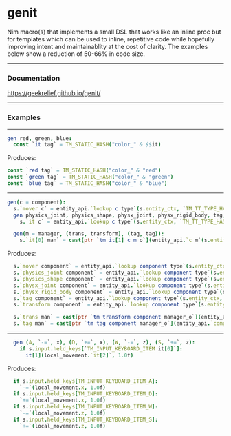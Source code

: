 # genit
Nim macro(s) that implements a small DSL that works like an inline proc but for templates which can be used to inline, repetitive code while hopefully improving intent and maintainablity at the cost of clarity. The examples below show a reduction of 50-66% in code size.

---

### Documentation
https://geekrelief.github.io/genit/

---
### Examples
---
```nim
gen red, green, blue:
  const `it tag` = TM_STATIC_HASH("color_" & $$it)
```

Produces:
``` nim
const `red tag` = TM_STATIC_HASH("color_" & "red")
const `green tag` = TM_STATIC_HASH("color_" & "green")
const `blue tag` = TM_STATIC_HASH("color_" & "blue")
```

---
```nim
gen(c = component):
  s.`mover c` = entity_api.`lookup c type`(s.entity_ctx, `TM_TT_TYPE_HASH_PHYSX_MOVER c`)
  gen physics_joint, physics_shape, physx_joint, physx_rigid_body, tag, transform:
    s.`it c` = entity_api.`lookup c type`(s.entity_ctx, `TM_TT_TYPE_HASH it c`)

  gen(m = manager, (trans, transform), (tag, tag)):
    s.`it[0] man` = cast[ptr `tm it[1] c m o`](entity_api.`c m`(s.entity_ctx, s.`it[1] c`))
```

Produces:

```nim
  s.`mover component` = entity_api.`lookup component type`(s.entity_ctx, `TM_TT_TYPE_HASH_PHYSX_MOVER component`)
  s.`physics_joint component` = entity_api.`lookup component type`(s.entity_ctx, `TM_TT_TYPE_HASH physics_joint component`)
  s.`physics_shape component` = entity_api.`lookup component type`(s.entity_ctx, `TM_TT_TYPE_HASH physics_shape component`)
  s.`physx_joint component` = entity_api.`lookup component type`(s.entity_ctx, `TM_TT_TYPE_HASH physx_joint component`)
  s.`physx_rigid_body component` = entity_api.`lookup component type`(s.entity_ctx, `TM_TT_TYPE_HASH physx_rigid_body component`)
  s.`tag component` = entity_api.`lookup component type`(s.entity_ctx, `TM_TT_TYPE_HASH tag component`)
  s.`transform component` = entity_api.`lookup component type`(s.entity_ctx, `TM_TT_TYPE_HASH transform component`)

  s.`trans man` = cast[ptr `tm transform component manager_o`](entity_api.`component manager`(s.entity_ctx, s.`transform component`))
  s.`tag man` = cast[ptr `tm tag component manager_o`](entity_api.`component manager`(s.entity_ctx, s.`tag component`))
```
---

```nim
  gen (A, `-=`, x), (D, `+=`, x), (W, `-=`, z), (S, `+=`, z):
    if s.input.held_keys[`TM_INPUT_KEYBOARD_ITEM it[0]`]:
      it[1](local_movement.`it[2]`, 1.0f)
```

Produces:
```nim
  if s.input.held_keys[TM_INPUT_KEYBOARD_ITEM_A]:
    `-=`(local_movement.x, 1.0f)
  if s.input.held_keys[TM_INPUT_KEYBOARD_ITEM_D]:
    `+=`(local_movement.x, 1.0f)
  if s.input.held_keys[TM_INPUT_KEYBOARD_ITEM_W]:
    `-=`(local_movement.z, 1.0f)
  if s.input.held_keys[TM_INPUT_KEYBOARD_ITEM_S]:
    `+=`(local_movement.z, 1.0f)
```
